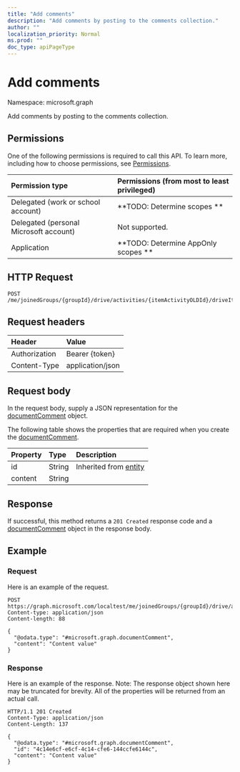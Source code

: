 ```yaml
---
title: "Add comments"
description: "Add comments by posting to the comments collection."
author: ""
localization_priority: Normal
ms.prod: ""
doc_type: apiPageType
---
```


# Add comments

Namespace: microsoft.graph

Add comments by posting to the comments collection.

## Permissions
One of the following permissions is required to call this API. To learn more, including how to choose permissions, see [Permissions](/concepts/permissions-reference.md).

|Permission type|Permissions (from most to least privileged)|
|:---|:---|
|Delegated (work or school account)|**TODO: Determine scopes **|
|Delegated (personal Microsoft account)|Not supported.|
|Application|**TODO: Determine AppOnly scopes **|

## HTTP Request
<!-- {
  "blockType": "ignored"
}
-->
``` http
POST /me/joinedGroups/{groupId}/drive/activities/{itemActivityOLDId}/driveItem/document/comments/$ref
```

## Request headers
|Header|Value|
|:---|:---|
|Authorization|Bearer {token}|
|Content-Type|application/json|

## Request body
In the request body, supply a JSON representation for the [documentComment](../resources/documentcomment.md) object.

The following table shows the properties that are required when you create the [documentComment](../resources/documentcomment.md).

|Property|Type|Description|
|:---|:---|:---|
|id|String| Inherited from [entity](../resources/entity.md)|
|content|String||



## Response
If successful, this method returns a `201 Created` response code and a [documentComment](../resources/documentcomment.md) object in the response body.

## Example

### Request
Here is an example of the request.
<!-- {
  "blockType": "request",
  "name": "create_documentcomment_from_"
}
-->
``` http
POST https://graph.microsoft.com/localtest/me/joinedGroups/{groupId}/drive/activities/{itemActivityOLDId}/driveItem/document/comments
Content-type: application/json
Content-length: 88

{
  "@odata.type": "#microsoft.graph.documentComment",
  "content": "Content value"
}
```

### Response
Here is an example of the response. Note: The response object shown here may be truncated for brevity. All of the properties will be returned from an actual call.
<!-- {
  "blockType": "response",
  "truncated": true,
  "@odata.type": "microsoft.graph.documentcomment"
}
-->
``` http
HTTP/1.1 201 Created
Content-Type: application/json
Content-Length: 137

{
  "@odata.type": "#microsoft.graph.documentComment",
  "id": "4c14e6cf-e6cf-4c14-cfe6-144ccfe6144c",
  "content": "Content value"
}
```

